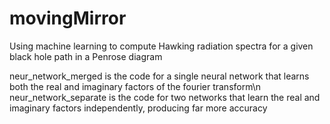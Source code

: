 # movingMirror
Using machine learning to compute Hawking radiation spectra for a given black hole path in a Penrose diagram

neur_network_merged is the code for a single neural network that learns both the real and imaginary factors of the fourier transform\n
neur_network_separate is the code for two networks that learn the real and imaginary factors independently, producing far more accuracy
